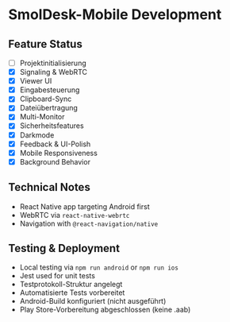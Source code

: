 # SmolDesk-Mobile Development

## Feature Status
- [ ] Projektinitialisierung
- [x] Signaling & WebRTC
- [x] Viewer UI
- [x] Eingabesteuerung
- [x] Clipboard-Sync
- [x] Dateiübertragung
- [x] Multi-Monitor
- [x] Sicherheitsfeatures
- [x] Darkmode
- [x] Feedback & UI-Polish
- [x] Mobile Responsiveness
- [x] Background Behavior

## Technical Notes
- React Native app targeting Android first
- WebRTC via `react-native-webrtc`
- Navigation with `@react-navigation/native`

## Testing & Deployment
- Local testing via `npm run android` or `npm run ios`
- Jest used for unit tests
- Testprotokoll-Struktur angelegt
- Automatisierte Tests vorbereitet
- Android-Build konfiguriert (nicht ausgeführt)
- Play Store-Vorbereitung abgeschlossen (keine .aab)
